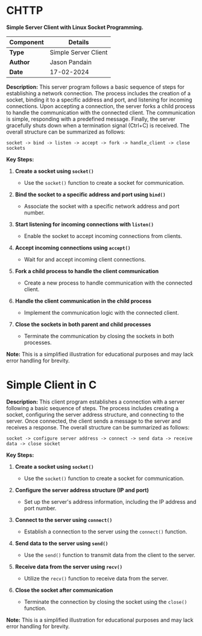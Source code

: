 # CHTTP
**Simple Server Client with Linux Socket Programming.**

| **Component**      | **Details**              |
|--------------------|--------------------------|
| **Type**           | Simple Server Client     |
| **Author**         | Jason Pandain            |
| **Date**           | 17-02-2024               |


**Description:** This server program follows a basic sequence of steps for establishing a network connection. The process includes the creation of a socket, binding it to a specific address and port, and listening for incoming connections. Upon accepting a connection, the server forks a child process to handle the communication with the connected client. The communication is simple, responding with a predefined message. Finally, the server gracefully shuts down when a termination signal (Ctrl+C) is received. The overall structure can be summarized as follows:

```
socket -> bind -> listen -> accept -> fork -> handle_client -> close sockets
```

**Key Steps:**

1. **Create a socket using `socket()`**
   - Use the `socket()` function to create a socket for communication.

2. **Bind the socket to a specific address and port using `bind()`**
   - Associate the socket with a specific network address and port number.

3. **Start listening for incoming connections with `listen()`**
   - Enable the socket to accept incoming connections from clients.

4. **Accept incoming connections using `accept()`**
   - Wait for and accept incoming client connections.

5. **Fork a child process to handle the client communication**
   - Create a new process to handle communication with the connected client.

6. **Handle the client communication in the child process**
   - Implement the communication logic with the connected client.

7. **Close the sockets in both parent and child processes**
   - Terminate the communication by closing the sockets in both processes.

**Note:** This is a simplified illustration for educational purposes and may lack error handling for brevity.


# Simple Client in C

**Description:** This client program establishes a connection with a server following a basic sequence of steps. The process includes creating a socket, configuring the server address structure, and connecting to the server. Once connected, the client sends a message to the server and receives a response. The overall structure can be summarized as follows:

```
socket -> configure server address -> connect -> send data -> receive data -> close socket
```

**Key Steps:**

1. **Create a socket using `socket()`**
   - Use the `socket()` function to create a socket for communication.

2. **Configure the server address structure (IP and port)**
   - Set up the server's address information, including the IP address and port number.

3. **Connect to the server using `connect()`**
   - Establish a connection to the server using the `connect()` function.

4. **Send data to the server using `send()`**
   - Use the `send()` function to transmit data from the client to the server.

5. **Receive data from the server using `recv()`**
   - Utilize the `recv()` function to receive data from the server.

6. **Close the socket after communication**
   - Terminate the connection by closing the socket using the `close()` function.

**Note:** This is a simplified illustration for educational purposes and may lack error handling for brevity.

